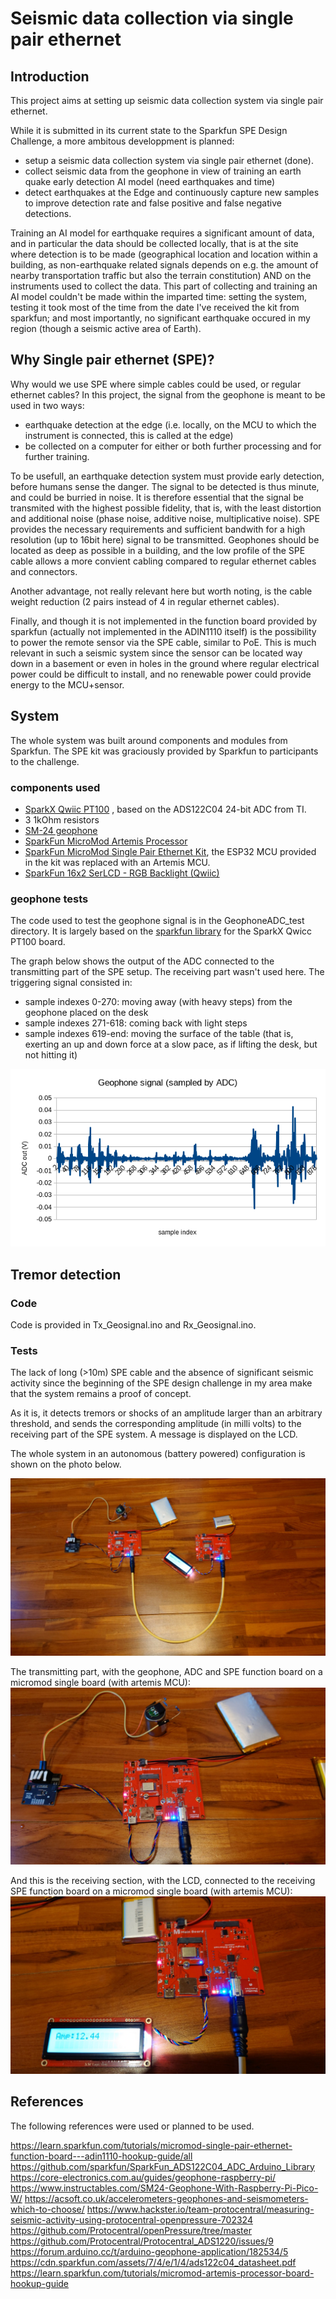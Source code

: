 # Seismic data collection via single pair ethernet

## Introduction

This project aims at setting up seismic data collection system via single pair ethernet.

While it is submitted in its current state to the Sparkfun SPE Design Challenge, a more ambitous developpment is planned: 

- setup a seismic data collection system via single pair ethernet (done).
- collect seismic data from the geophone in view of training an earth quake early detection AI model (need earthquakes and time)
- detect earthquakes at the Edge and continuously capture new samples to improve detection rate and false positive and false negative detections.

Training an AI model for earthquake requires a significant amount of data, and in particular the data should be collected locally, that is at the site where detection is to be made (geographical location and location within a building, as non-earthquake related signals depends on e.g. the amount of nearby transportation traffic but also the terrain constitution) AND on the instruments used to collect the data.
This part of collecting and training an AI model couldn't be made within the imparted time: setting the system, testing it took most of the time from the date I've received the kit from sparkfun; and most importantly, no significant earthquake occured in my region (though a seismic active area of Earth).

## Why Single pair ethernet (SPE)?

Why would we use SPE where simple cables could be used, or regular ethernet cables?
In this project, the signal from the geophone is meant to be used in two ways: 
- earthquake detection at the edge (i.e. locally, on the MCU to which the instrument is connected, this is called at the edge)
- be collected on a computer for either or both further processing and for further training. 

To be usefull, an earthquake detection system must provide early detection, before humans sense the danger. The signal to be detected is thus minute, and could be burried in noise. It is therefore essential that the signal be transmited with the highest possible fidelity, that is, with the least distortion and additional noise (phase noise, additive noise, multiplicative noise). 
SPE provides the necessary requirements and sufficient bandwith for a high resolution (up to 16bit here) signal to be transmitted.
Geophones should be located as deep as possible in a building, and the low profile of the SPE cable allows a more convient cabling compared to regular ethernet cables and connectors.

Another advantage, not really relevant here but worth noting, is the cable weight reduction (2 pairs instead of 4 in regular ethernet cables).

Finally, and though it is not implemented in the function board provided by sparkfun (actually not implemented in the ADIN1110 itself) is the possibility to power the remote sensor via the SPE cable, similar to PoE. This is much relevant in such a seismic system since the sensor can be located way down in a basement or even in holes in the ground where regular electrical power could be difficult to install, and no renewable power could provide energy to the MCU+sensor.

## System

The whole system was built around components and modules from Sparkfun. The SPE kit was graciously provided by Sparkfun to participants to the challenge.

### components used

- [SparkX Qwiic PT100](https://www.sparkfun.com/products/retired/16770)
, based on the ADS122C04 24-bit ADC from TI.
- 3 1kOhm resistors
- [SM-24 geophone](https://www.sparkfun.com/products/11744)
- [SparkFun MicroMod Artemis Processor](https://www.sparkfun.com/products/16401)
- [SparkFun MicroMod Single Pair Ethernet Kit](https://www.sparkfun.com/products/retired/19628), the ESP32 MCU provided in the kit was replaced with an Artemis MCU.
- [SparkFun 16x2 SerLCD - RGB Backlight (Qwiic)](https://www.sparkfun.com/products/16396) 

### geophone tests

The code used to test the geophone signal is in the GeophoneADC_test directory.
It is largely based on the [sparkfun library](https://github.com/sparkfun/SparkFun_ADS122C04_ADC_Arduino_Library) for the SparkX Qwicc PT100 board.

The graph below shows the output of the ADC connected to the transmitting part of the SPE setup.
The receiving part wasn't used here.
The triggering signal consisted in:
- sample indexes 0-270: moving away (with heavy steps) from the geophone placed on the desk
- sample indexes 271-618: coming back with light steps
- sample indexes 619-end: moving the surface of the table (that is, exerting an up and down force at a slow pace, as if lifting the desk, but not hitting it)

![geo_signal](img/geophonesig.png)


## Tremor detection

### Code

Code is provided in Tx_Geosignal.ino and Rx_Geosignal.ino.

### Tests

The lack of long (>10m) SPE cable and the absence of significant seismic activity since the beginning of the SPE design challenge in my area make that the system remains a proof of concept.

As it is, it detects tremors or shocks of an amplitude larger than an arbitrary threshold, and sends the corresponding amplitude (in milli volts) to the receiving part of the SPE system. 
A message is displayed on the LCD. 

The whole system in an autonomous (battery powered) configuration is shown on the photo below.

![whole_system](img/system_overview_battery_powered.jpg)

The transmitting part, with the geophone, ADC and SPE function board on a micromod single board (with artemis MCU):
![Tx](img/Tx.jpg)

And this is the receiving section, with the LCD, connected to the receiving SPE function board on a micromod single board (with artemis MCU):
![Rx](img/Rx.jpg)


## References

The following references were used or planned to be used.

https://learn.sparkfun.com/tutorials/micromod-single-pair-ethernet-function-board---adin1110-hookup-guide/all
https://github.com/sparkfun/SparkFun_ADS122C04_ADC_Arduino_Library
https://core-electronics.com.au/guides/geophone-raspberry-pi/
https://www.instructables.com/SM24-Geophone-With-Raspberry-Pi-Pico-W/
https://acsoft.co.uk/accelerometers-geophones-and-seismometers-which-to-choose/
https://www.hackster.io/team-protocentral/measuring-seismic-activity-using-protocentral-openpressure-702324
https://github.com/Protocentral/openPressure/tree/master
https://github.com/Protocentral/Protocentral_ADS1220/issues/9
https://forum.arduino.cc/t/arduino-geophone-application/182534/5
https://cdn.sparkfun.com/assets/7/4/e/1/4/ads122c04_datasheet.pdf
https://learn.sparkfun.com/tutorials/micromod-artemis-processor-board-hookup-guide

